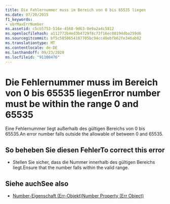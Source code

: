 ```yaml
---
title: Die Fehlernummer muss im Bereich von 0 bis 65535 liegen
ms.date: 07/20/2015
f1_keywords:
- vbrMaxErrNumber
ms.assetid: c5cb5753-516e-4568-9d63-0e9a2a4c5812
ms.openlocfilehash: a112772b4ed3b4729f8c73f16ec08194dba259d6
ms.sourcegitcommit: bf5c5850654187705bc94cc40ebfb62fe346ab02
ms.translationtype: MT
ms.contentlocale: de-DE
ms.lasthandoff: 09/23/2020
ms.locfileid: "91100476"
---
```

# <a name="error-number-must-be-within-the-range-0-and-65535"></a><span data-ttu-id="c5ccf-102">Die Fehlernummer muss im Bereich von 0 bis 65535 liegen</span><span class="sxs-lookup"><span data-stu-id="c5ccf-102">Error number must be within the range 0 and 65535</span></span>

<span data-ttu-id="c5ccf-103">Eine Fehlernummer liegt außerhalb des gültigen Bereichs von 0 bis 65535.</span><span class="sxs-lookup"><span data-stu-id="c5ccf-103">An error number falls outside the allowable of between 0 and 65535.</span></span>  
  
## <a name="to-correct-this-error"></a><span data-ttu-id="c5ccf-104">So beheben Sie diesen Fehler</span><span class="sxs-lookup"><span data-stu-id="c5ccf-104">To correct this error</span></span>  
  
- <span data-ttu-id="c5ccf-105">Stellen Sie sicher, dass die Nummer innerhalb des gültigen Bereichs liegt.</span><span class="sxs-lookup"><span data-stu-id="c5ccf-105">Ensure that the number falls within the valid range.</span></span>  
  
## <a name="see-also"></a><span data-ttu-id="c5ccf-106">Siehe auch</span><span class="sxs-lookup"><span data-stu-id="c5ccf-106">See also</span></span>

- [<span data-ttu-id="c5ccf-107">Number-Eigenschaft (Err-Objekt)</span><span class="sxs-lookup"><span data-stu-id="c5ccf-107">Number Property (Err Object)</span></span>](xref:Microsoft.VisualBasic.ErrObject.Number%2A)
